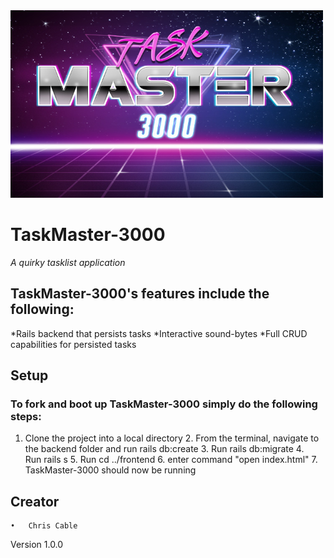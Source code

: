 

<img src="https://github.com/Hermes827/TaskMaster-3000/blob/master/frontend/img/originalTaskMaster.jpg" width="500" height="300">

# TaskMaster-3000

*A quirky tasklist application*

## TaskMaster-3000's features include the following:
*Rails backend that persists tasks
*Interactive sound-bytes
*Full CRUD capabilities for persisted tasks

## Setup
### To fork and boot up TaskMaster-3000 simply do the following steps:
  1.	Clone the project into a local directory
	2.	From the terminal, navigate to the backend folder and run rails db:create
	3.	Run rails db:migrate
	4.	Run rails s
	5.	Run cd ../frontend
	6.	enter command "open index.html"
	7.	TaskMaster-3000 should now be running
  
  ## Creator
	•	Chris Cable

Version 1.0.0
